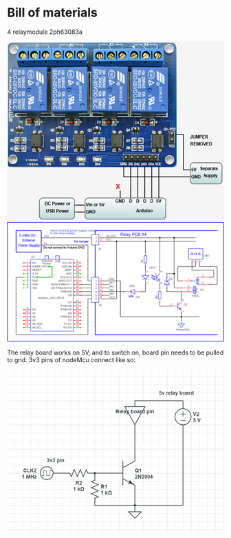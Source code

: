 # Bill of materials

4 relaymodule 2ph63083a

<img src="..\media\6m95zlV.png" />

<img src="..\media\Y2Cydq1.png" />

The relay board works on 5V, and to switch on, board pin needs to be pulled to gnd. 3v3 pins of nodeMcu connect like so:

<img src="..\media\relayboard-esp-switch.png" />